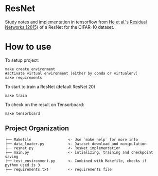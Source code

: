 # ResNet
Study notes and implementation in tensorflow from [He et al.'s Residual Networks (2015)](https://arxiv.org/abs/1512.03385) of a ResNet for the CIFAR-10 dataset.

# How to use
To setup project:
 ```
make create environment
#activate virtual environment (either by conda or virtualenv)
make requirements
```

To start to train a ResNet (default ResNet 20)
 ```
make train
```

To check on the result on Tensorboard:
 ```
make tensorboard
```

Project Organization
------------

    ├── Makefile                 <- Use `make help` for more info
    ├── data_loader.py           <- Dataset download and manipulation
    ├── resnet.py                <- ResNet implementation
    ├── main.py                  <- intializing, training and checkpoint saving
    ├── test_environment.py      <- Combined with Makefile, checks if python used is 3
    ├── requirements.txt         <- requirements file
    


